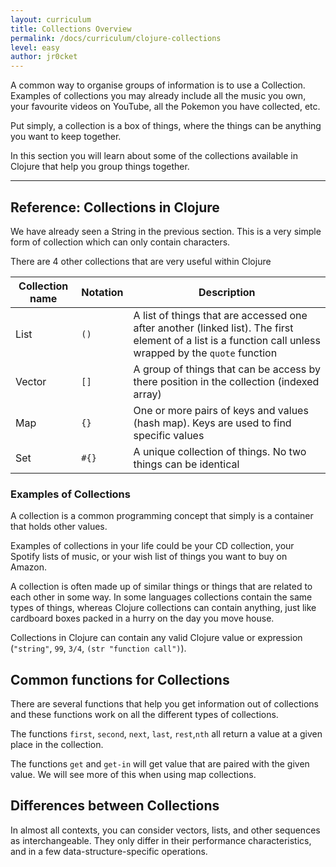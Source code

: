 ```yaml
---
layout: curriculum
title: Collections Overview
permalink: /docs/curriculum/clojure-collections
level: easy
author: jr0cket
---
```


A common way to organise groups of information is to use a Collection.  Examples of collections you may already include all the music you own, your favourite videos on YouTube, all the Pokemon you have collected, etc.

Put simply, a collection is a box of things, where the things can be anything you want to keep together.

In this section you will learn about some of the collections available in Clojure that help you group things together.

<hr />

## Reference: Collections in Clojure

We have already seen a String in the previous section.  This is a very simple form of collection which can only contain characters.

There are 4 other collections that are very useful within Clojure

| Collection name | Notation | Description                                                                                                                                                |
|-----------------|----------|------------------------------------------------------------------------------------------------------------------------------------------------------------|
| List            | `()`     | A list of things that are accessed one after another (linked list).  The first element of a list is a function call unless wrapped by the `quote` function |
| Vector          | `[]`     | A group of things that can be access by there position in the collection (indexed array)                                                                   |
| Map             | `{}`     | One or more pairs of keys and values (hash map).  Keys are used to find specific values                                                                    |
| Set             | `#{}`    | A unique collection of things.  No two things can be identical                                                                                             |

### Examples of Collections

A collection is a common programming concept that simply is a container that holds other values.

Examples of collections in your life could be your CD collection, your Spotify lists of music, or your wish list of things you want to buy on Amazon.

A collection is often made up of similar things or things that are related to each other in some way.  In some languages collections contain the same types of things, whereas Clojure collections can contain anything, just like cardboard boxes packed in a hurry on the day you move house.

Collections in Clojure can contain any valid Clojure value or expression (`"string"`, `99`, `3/4`, `(str "function call")`).


## Common functions for Collections

There are several functions that help you get information out of collections and these functions work on all the different types of collections.

The functions `first`, `second`, `next`, `last`, `rest`,`nth` all return a value at a given place in the collection.

The functions `get` and `get-in` will get value that are paired with the given value.  We will see more of this when using map collections.

## Differences between Collections

In almost all contexts, you can consider vectors, lists, and other sequences as interchangeable. They only differ in their performance characteristics, and in a few data-structure-specific operations.
